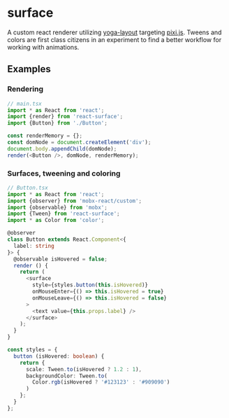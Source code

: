 # surface
A custom react renderer utilizing [yoga-layout](https://facebook.github.io/yoga/) 
targeting [pixi.js](http://www.pixijs.com/). Tweens and colors are first class 
citizens in an experiment to find a better workflow for working with animations.

## Examples

### Rendering
```typescript
// main.tsx
import * as React from 'react';
import {render} from 'react-surface';
import {Button} from './Button';

const renderMemory = {}; 
const domNode = document.createElement('div');
document.body.appendChild(domNode);
render(<Button />, domNode, renderMemory);
```

### Surfaces, tweening and coloring
```typescript
// Button.tsx
import * as React from 'react';
import {observer} from 'mobx-react/custom';
import {observable} from 'mobx';
import {Tween} from 'react-surface';
import * as Color from 'color';

@observer
class Button extends React.Component<{
  label: string
}> {
  @observable isHovered = false;
  render () {
    return (
      <surface
        style={styles.button(this.isHovered)}
        onMouseEnter={() => this.isHovered = true}
        onMouseLeave={() => this.isHovered = false}
      >
        <text value={this.props.label} />
      </surface>
    );
  }
}

const styles = {
  button (isHovered: boolean) {
    return {
      scale: Tween.to(isHovered ? 1.2 : 1),
      backgroundColor: Tween.to(
        Color.rgb(isHovered ? '#123123' : '#909090')
      )
    };
  }
};
```